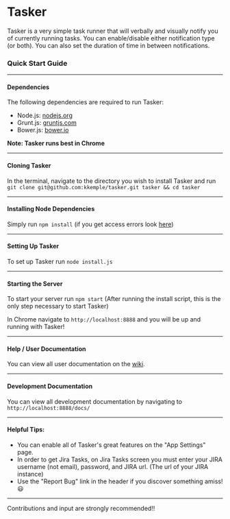 # Tasker

Tasker is a very simple task runner that will verbally and visually notify you of currently running tasks. You can enable/disable either notification type (or both). You can also set the duration of time in between notifications.

### Quick Start Guide
___

#### Dependencies

The following dependencies are required to run Tasker:

- Node.js: [nodejs.org](http://nodejs.org)
- Grunt.js: [gruntjs.com](http://gruntjs.com)
- Bower.js: [bower.io](http://bower.io)

**Note: Tasker runs best in Chrome**

___

#### Cloning Tasker

In the terminal, navigate to the directory you wish to install Tasker and run `git clone git@github.com:kkemple/tasker.git tasker && cd tasker`

___

#### Installing Node Dependencies

Simply run `npm install` (if you get access errors look [here](http://stackoverflow.com/questions/16151018/npm-throws-error-without-sudo))

___

#### Setting Up Tasker

To set up Tasker run `node install.js`

___

#### Starting the Server

To start your server run `npm start` (After running the install script, this is the only step necessary to start Tasker)

In Chrome navigate to `http://localhost:8888` and you will be up and running with Tasker!

___

#### Help / User Documentation

You can view all user documentation on the [wiki](https://github.com/kkemple/tasker/wiki/Overview).

___

#### Development Documentation

You can view all development documentation by navigating to `http://localhost:8888/docs/`

___

#### Helpful Tips:

- You can enable all of Tasker's great features on the "App Settings" page.
- In order to get Jira Tasks, on Jira Tasks screen you must enter your JIRA username (not email), password, and JIRA url. (The url of your JIRA instance)
- Use the "Report Bug" link in the header if you discover something amiss! :smiley:

___

Contributions and input are strongly recommended!!
